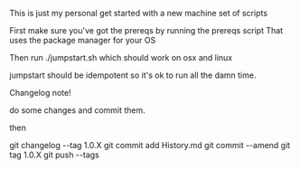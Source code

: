 This is just my personal get started with a new machine set of scripts

First make sure you've got the prereqs by running the prereqs script
That uses the package manager for your OS

Then run ./jumpstart.sh which should work on osx and linux

jumpstart should be idempotent so it's ok to run all the damn time.

Changelog note!

do some changes and commit them.

then 

git changelog --tag 1.0.X 
git commit add History.md
git commit --amend
git tag 1.0.X
git push --tags
